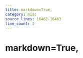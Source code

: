 ```yaml
---
title: markdown=True,
category: misc
source_lines: 16462-16463
line_count: 1
---
```


#     markdown=True,
